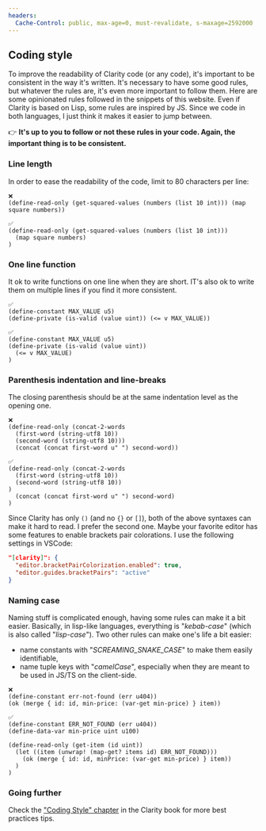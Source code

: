 ```yaml
---
headers:
  Cache-Control: public, max-age=0, must-revalidate, s-maxage=2592000
---
```


## Coding style

To improve the readability of Clarity code (or any code), it's important to be consistent in the way it's written. It's necessary to have some good rules, but whatever the rules are, it's even more important to follow them.
Here are some opinionated rules followed in the snippets of this website. Even if Clarity is based on Lisp, some rules are inspired by JS. Since we code in both languages, I just think it makes it easier to jump between.

:point_right: **It's up to you to follow or not these rules in your code. Again, the important thing is to be consistent.**

### Line length

In order to ease the readability of the code, limit to 80 characters per line:

```clarity
❌
(define-read-only (get-squared-values (numbers (list 10 int))) (map square numbers))

✅
(define-read-only (get-squared-values (numbers (list 10 int)))
  (map square numbers)
)
```

### One line function

It ok to write functions on one line when they are short. IT's also ok to write them on multiple lines if you find it more consistent.

```clarity
✅
(define-constant MAX_VALUE u5)
(define-private (is-valid (value uint)) (<= v MAX_VALUE))
```

```clarity
✅
(define-constant MAX_VALUE u5)
(define-private (is-valid (value uint))
  (<= v MAX_VALUE)
)
```

### Parenthesis indentation and line-breaks

The closing parenthesis should be at the same indentation level as the opening one.

```clarity
❌
(define-read-only (concat-2-words
  (first-word (string-utf8 10))
  (second-word (string-utf8 10)))
  (concat (concat first-word u" ") second-word))

✅
(define-read-only (concat-2-words
  (first-word (string-utf8 10))
  (second-word (string-utf8 10))
)
  (concat (concat first-word u" ") second-word)
)
```

Since Clarity has only `()` (and no `{}` or `[]`), both of the above syntaxes can make it hard to read. I prefer the second one. Maybe your favorite editor has some features to enable brackets pair colorations. I use the following settings in VSCode:
```json
"[clarity]": {
  "editor.bracketPairColorization.enabled": true,
  "editor.guides.bracketPairs": "active"
}
```

### Naming case

Naming stuff is complicated enough, having some rules can make it a bit easier.
Basically, in lisp-like languages, everything is "_kebab-case_" (which is also called "_lisp-case_"). Two other rules can make one's life a bit easier:
- name constants with "*SCREAMING_SNAKE_CASE*" to make them easily identifiable,
- name tuple keys with "_camelCase_", especially when they are meant to be used in JS/TS on the client-side.

```clarity
❌
(define-constant err-not-found (err u404))
(ok (merge { id: id, min-price: (var-get min-price) } item))

✅
(define-constant ERR_NOT_FOUND (err u404))
(define-data-var min-price uint u100)

(define-read-only (get-item (id uint))
  (let ((item (unwrap! (map-get? items id) ERR_NOT_FOUND)))
    (ok (merge { id: id, minPrice: (var-get min-price) } item))
  )
)
```

### Going further

Check the ["Coding Style" chapter](https://book.clarity-lang.org/ch14-01-coding-style.html) in the Clarity book for more best practices tips.
